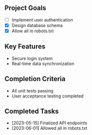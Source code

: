 ## Project Goals
- [ ] Implement user authentication
- [x] Design database schema
- [x] Allow all in robots.txt

## Key Features
- Secure login system
- Real-time data synchronization

## Completion Criteria
- All unit tests passing
- User acceptance testing completed

## Completed Tasks
- [2023-05-15] Finalized API endpoints
- [2023-06-01] Allowed all in robots.txt

